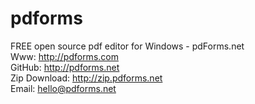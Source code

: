 # pdforms
FREE open source pdf editor for Windows - pdForms.net
<br/>Www: http://pdforms.com
<br/>GitHub: http://pdforms.net
<br/>Zip Download: http://zip.pdforms.net
<br/>Email: <a href="mailto:hello@pdforms.net?subject=pdForms.net">hello@pdforms.net</a>
